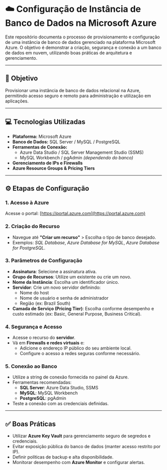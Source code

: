 # ☁️ Configuração de Instância de Banco de Dados na Microsoft Azure

Este repositório documenta o processo de provisionamento e configuração de uma instância de banco de dados gerenciado na plataforma Microsoft Azure. O objetivo é demonstrar a criação, segurança e conexão a um banco de dados em nuvem, utilizando boas práticas de arquitetura e gerenciamento.

---

## 📌 Objetivo

Provisionar uma instância de banco de dados relacional na Azure, permitindo acesso seguro e remoto para administração e utilização em aplicações.

---

## 💻 Tecnologias Utilizadas

- **Plataforma:** Microsoft Azure
- **Banco de Dados:** SQL Server / MySQL / PostgreSQL 
- **Ferramentas de Conexão:** 
  - Azure Data Studio / SQL Server Management Studio (SSMS)
  - MySQL Workbench / pgAdmin *(dependendo do banco)*
- **Gerenciamento de IPs e Firewalls**
- **Azure Resource Groups & Pricing Tiers**

---

## ⚙️ Etapas de Configuração

### 1. Acesso à Azure

Acesse o portal: [https://portal.azure.com](https://portal.azure.com)

### 2. Criação do Recurso

- Navegue até **"Criar um recurso"** > Escolha o tipo de banco desejado.
- Exemplos: *SQL Database*, *Azure Database for MySQL*, *Azure Database for PostgreSQL*.

### 3. Parâmetros de Configuração

- **Assinatura**: Selecione a assinatura ativa.
- **Grupo de Recursos**: Utilize um existente ou crie um novo.
- **Nome da Instância**: Escolha um identificador único.
- **Servidor**: Crie um novo servidor definindo:
  - Nome do host
  - Nome de usuário e senha de administrador
  - Região (ex: Brazil South)
- **Camada de Serviço (Pricing Tier)**: Escolha conforme desempenho e custo estimado (ex: Basic, General Purpose, Business Critical).

### 4. Segurança e Acesso

- Acesse o recurso do **servidor**.
- Vá em **Firewalls e redes virtuais** e:
  - Adicione o endereço IP público do seu ambiente local.
  - Configure o acesso a redes seguras conforme necessário.

### 5. Conexão ao Banco

- Utilize a string de conexão fornecida no painel da Azure.
- Ferramentas recomendadas:
  - **SQL Server**: Azure Data Studio, SSMS
  - **MySQL**: MySQL Workbench
  - **PostgreSQL**: pgAdmin
- Teste a conexão com as credenciais definidas.

---

## ✅ Boas Práticas

- Utilizar **Azure Key Vault** para gerenciamento seguro de segredos e credenciais.
- Evitar exposição pública do banco de dados (manter acesso restrito por IP).
- Definir políticas de backup e alta disponibilidade.
- Monitorar desempenho com **Azure Monitor** e configurar alertas.
